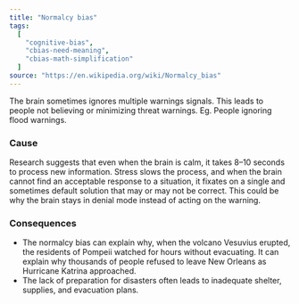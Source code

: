 ```yaml
---
title: "Normalcy bias"
tags:
  [
    "cognitive-bias",
    "cbias-need-meaning",
    "cbias-math-simplification"
  ]
source: "https://en.wikipedia.org/wiki/Normalcy_bias"
---
```


The brain sometimes ignores multiple warnings signals. This leads to people not believing or minimizing threat warnings. Eg. People ignoring flood warnings.

### Cause

Research suggests that even when the brain is calm, it takes 8–10 seconds to process new information. Stress slows the process, and when the brain cannot find an acceptable response to a situation, it fixates on a single and sometimes default solution that may or may not be correct. This could be why the brain stays in denial mode instead of acting on the warning.

### Consequences

 - The normalcy bias can explain why, when the volcano Vesuvius erupted, the residents of Pompeii watched for hours without evacuating. It can explain why thousands of people refused to leave New Orleans as Hurricane Katrina approached.
 - The lack of preparation for disasters often leads to inadequate shelter, supplies, and evacuation plans.

